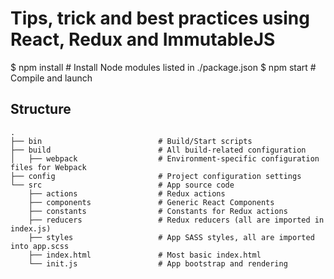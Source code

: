 Tips, trick and best practices using React, Redux and ImmutableJS
=======================

$ npm install                   # Install Node modules listed in ./package.json
$ npm start                     # Compile and launch

Structure
---------

```
.
├── bin                          # Build/Start scripts
├── build                        # All build-related configuration
│   ├── webpack                  # Environment-specific configuration files for Webpack
├── config                       # Project configuration settings
└── src                          # App source code
    ├── actions                  # Redux actions
    ├── components               # Generic React Components
    ├── constants                # Constants for Redux actions
    ├── reducers                 # Redux reducers (all are imported in index.js)
    ├── styles                   # App SASS styles, all are imported into app.scss
    ├── index.html               # Most basic index.html
    └── init.js                  # App bootstrap and rendering
```
